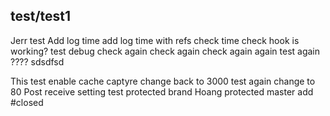 ## test/test1
Jerr test
Add log time
add log time with refs
check time
check hook is working?
test debug
check again
check again
check again
again
test again
????
sdsdfsd

This test enable cache
captyre
change back to 3000
test again
change to 80
Post receive setting
test protected brand
Hoang
protected master
add #closed